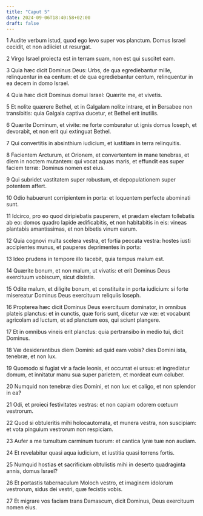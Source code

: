 ```yaml
---
title: "Caput 5"
date: 2024-09-06T18:40:58+02:00
draft: false
---
```




1 Audite verbum istud, quod ego levo super vos planctum. Domus Israel cecidit, et non adiiciet ut resurgat.

2 Virgo Israel proiecta est in terram suam, non est qui suscitet eam.

3 Quia hæc dicit Dominus Deus: Urbs, de qua egrediebantur mille, relinquentur in ea centum: et de qua egrediebantur centum, relinquentur in ea decem in domo Israel.

4 Quia hæc dicit Dominus domui Israel: Quærite me, et vivetis.

5 Et nolite quærere Bethel, et in Galgalam nolite intrare, et in Bersabee non transibitis: quia Galgala captiva ducetur, et Bethel erit inutilis.

6 Quærite Dominum, et vivite: ne forte comburatur ut ignis domus Ioseph, et devorabit, et non erit qui extinguat Bethel.

7 Qui convertitis in absinthium iudicium, et iustitiam in terra relinquitis.

8 Facientem Arcturum, et Orionem, et convertentem in mane tenebras, et diem in noctem mutantem: qui vocat aquas maris, et effundit eas super faciem terræ: Dominus nomen est eius.

9 Qui subridet vastitatem super robustum, et depopulationem super potentem affert.

10 Odio habuerunt corripientem in porta: et loquentem perfecte abominati sunt.

11 Idcirco, pro eo quod diripiebatis pauperem, et prædam electam tollebatis ab eo: domos quadro lapide ædificabitis, et non habitabitis in eis: vineas plantabis amantissimas, et non bibetis vinum earum.

12 Quia cognovi multa scelera vestra, et fortia peccata vestra: hostes iusti accipientes munus, et pauperes deprimentes in porta:

13 Ideo prudens in tempore illo tacebit, quia tempus malum est.

14 Quærite bonum, et non malum, ut vivatis: et erit Dominus Deus exercituum vobiscum, sicut dixistis.

15 Odite malum, et diligite bonum, et constituite in porta iudicium: si forte misereatur Dominus Deus exercituum reliquiis Ioseph.

16 Propterea hæc dicit Dominus Deus exercituum dominator, in omnibus plateis planctus: et in cunctis, quæ foris sunt, dicetur væ væ: et vocabunt agricolam ad luctum, et ad planctum eos, qui sciunt plangere.

17 Et in omnibus vineis erit planctus: quia pertransibo in medio tui, dicit Dominus.

18 Væ desiderantibus diem Domini: ad quid eam vobis? dies Domini ista, tenebræ, et non lux.

19 Quomodo si fugiat vir a facie leonis, et occurrat ei ursus: et ingrediatur domum, et innitatur manu sua super parietem, et mordeat eum coluber.

20 Numquid non tenebræ dies Domini, et non lux: et caligo, et non splendor in ea?

21 Odi, et proieci festivitates vestras: et non capiam odorem cœtuum vestrorum.

22 Quod si obtuleritis mihi holocautomata, et munera vestra, non suscipiam: et vota pinguium vestrorum non respiciam.

23 Aufer a me tumultum carminum tuorum: et cantica lyræ tuæ non audiam.

24 Et revelabitur quasi aqua iudicium, et iustitia quasi torrens fortis.

25 Numquid hostias et sacrificium obtulistis mihi in deserto quadraginta annis, domus Israel?

26 Et portastis tabernaculum Moloch vestro, et imaginem idolorum vestrorum, sidus dei vestri, quæ fecistis vobis.

27 Et migrare vos faciam trans Damascum, dicit Dominus, Deus exercituum nomen eius.

